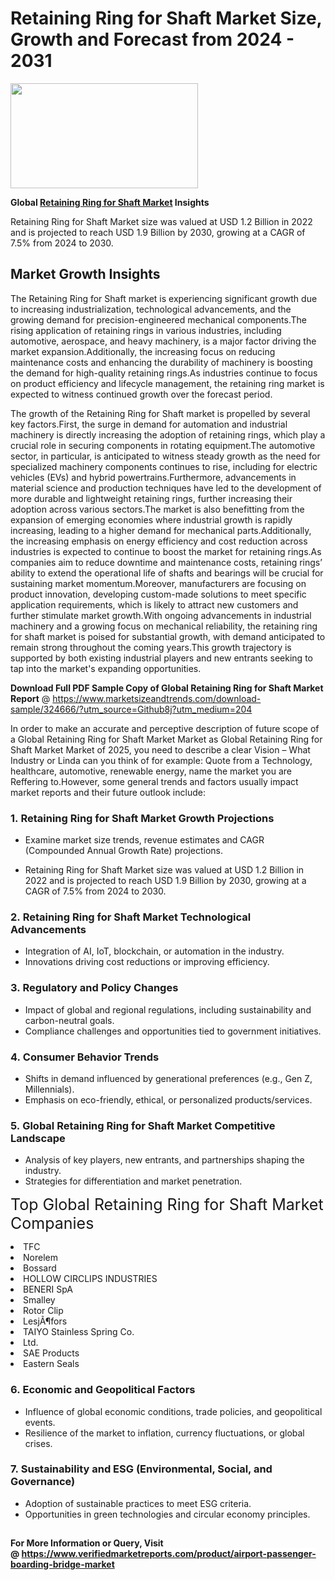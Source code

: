 <H1>Retaining Ring for Shaft Market Size, Growth and Forecast from 2024 - 2031</H1><img class="aligncenter size-medium wp-image-584254" src="https://thirdeyenews.in/wp-content/uploads/2024/09/Global-Market-Research-300x168.jpeg" alt="" width="300" height="168" /><p><strong>Global&nbsp;<a href="https://www.marketsizeandtrends.com/download-sample/324666/?utm_source=Github8j?utm_medium=204">Retaining Ring for Shaft Market</a> Insights</strong></p><p>Retaining Ring for Shaft Market size was valued at USD 1.2 Billion in 2022 and is projected to reach USD 1.9 Billion by 2030, growing at a CAGR of 7.5% from 2024 to 2030.</p><p><h2>Market Growth Insights</h2> <p>The Retaining Ring for Shaft market is experiencing significant growth due to increasing industrialization, technological advancements, and the growing demand for precision-engineered mechanical components.The rising application of retaining rings in various industries, including automotive, aerospace, and heavy machinery, is a major factor driving the market expansion.Additionally, the increasing focus on reducing maintenance costs and enhancing the durability of machinery is boosting the demand for high-quality retaining rings.As industries continue to focus on product efficiency and lifecycle management, the retaining ring market is expected to witness continued growth over the forecast period.</p> <p>The growth of the Retaining Ring for Shaft market is propelled by several key factors.First, the surge in demand for automation and industrial machinery is directly increasing the adoption of retaining rings, which play a crucial role in securing components in rotating equipment.The automotive sector, in particular, is anticipated to witness steady growth as the need for specialized machinery components continues to rise, including for electric vehicles (EVs) and hybrid powertrains.Furthermore, advancements in material science and production techniques have led to the development of more durable and lightweight retaining rings, further increasing their adoption across various sectors.The market is also benefitting from the expansion of emerging economies where industrial growth is rapidly increasing, leading to a higher demand for mechanical parts.Additionally, the increasing emphasis on energy efficiency and cost reduction across industries is expected to continue to boost the market for retaining rings.As companies aim to reduce downtime and maintenance costs, retaining rings’ ability to extend the operational life of shafts and bearings will be crucial for sustaining market momentum.Moreover, manufacturers are focusing on product innovation, developing custom-made solutions to meet specific application requirements, which is likely to attract new customers and further stimulate market growth.With ongoing advancements in industrial machinery and a growing focus on mechanical reliability, the retaining ring for shaft market is poised for substantial growth, with demand anticipated to remain strong throughout the coming years.This growth trajectory is supported by both existing industrial players and new entrants seeking to tap into the market's expanding opportunities.</p> <p><span class=""><strong>Download Full PDF Sample Copy of Global Retaining Ring for Shaft Market Report</strong> @ <a href="https://www.marketsizeandtrends.com/download-sample/324666/?utm_source=Github8j?utm_medium=204" target="_blank">https://www.marketsizeandtrends.com/download-sample/324666/?utm_source=Github8j?utm_medium=204</a></span></p><p>In order to make an accurate and perceptive description of future scope of a Global&nbsp;Retaining Ring for Shaft Market Market as Global&nbsp;Retaining Ring for Shaft Market Market of 2025, you need to describe a clear Vision &ndash; What Industry or Linda can you think of for example: Quote from a Technology, healthcare, automotive, renewable energy, name the market you are Reffering to.However, some general trends and factors usually impact market reports and their future outlook include:</p><h3>1.&nbsp;<strong>Retaining Ring for Shaft Market Growth Projections</strong></h3><ul><li>Examine market size trends, revenue estimates and CAGR (Compounded Annual Growth Rate) projections.</li><li><p>Retaining Ring for Shaft Market size was valued at USD 1.2 Billion in 2022 and is projected to reach USD 1.9 Billion by 2030, growing at a CAGR of 7.5% from 2024 to 2030.</p></li></ul><h3>2.&nbsp;<strong>Retaining Ring for Shaft Market Technological Advancements</strong></h3><ul><li>Integration of AI, IoT, blockchain, or automation in the industry.</li><li>Innovations driving cost reductions or improving efficiency.</li></ul><h3>3.&nbsp;<strong>Regulatory and Policy Changes</strong></h3><ul><li>Impact of global and regional regulations, including sustainability and carbon-neutral goals.</li><li>Compliance challenges and opportunities tied to government initiatives.</li></ul><h3>4.&nbsp;<strong>Consumer Behavior Trends</strong></h3><ul><li>Shifts in demand influenced by generational preferences (e.g., Gen Z, Millennials).</li><li>Emphasis on eco-friendly, ethical, or personalized products/services.</li></ul><h3>5.&nbsp;<strong>Global Retaining Ring for Shaft Market Competitive Landscape</strong></h3><ul><li>Analysis of key players, new entrants, and partnerships shaping the industry.</li><li>Strategies for differentiation and market penetration.</li></ul><p data-pm-slice="1 1 []"><span style="color: inherit; font-family: inherit; font-size: 25px;">Top Global Retaining Ring for Shaft Market Companies</span></p><div class="" data-test-id=""><p><li>TFC</li><li> Norelem</li><li> Bossard</li><li> HOLLOW CIRCLIPS INDUSTRIES</li><li> BENERI SpA</li><li> Smalley</li><li> Rotor Clip</li><li> LesjÃ¶fors</li><li> TAIYO Stainless Spring Co.</li><li>Ltd.</li><li> SAE Products</li><li> Eastern Seals</li></p></div><h3>6.&nbsp;<strong>Economic and Geopolitical Factors</strong></h3><ul><li>Influence of global economic conditions, trade policies, and geopolitical events.</li><li>Resilience of the market to inflation, currency fluctuations, or global crises.</li></ul><h3>7.&nbsp;<strong>Sustainability and ESG (Environmental, Social, and Governance)</strong></h3><ul><li>Adoption of sustainable practices to meet ESG criteria.</li><li>Opportunities in green technologies and circular economy principles.</li></ul><h2><strong style="font-size: 14px;">For More Information or Query, Visit @&nbsp;</strong><a style="background-color: #ffffff; font-size: 14px;" href="https://www.marketsizeandtrends.com/report/retaining-ring-for-shaft-market/" target="_blank">https://www.verifiedmarketreports.com/product/airport-passenger-boarding-bridge-market</a></h2>